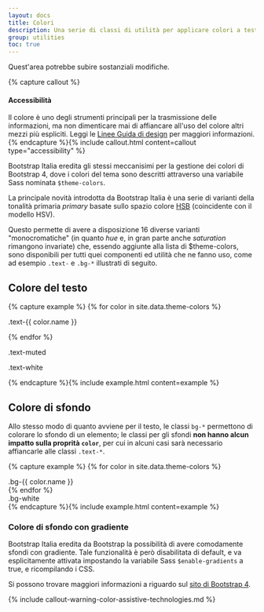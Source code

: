```yaml
---
layout: docs
title: Colori
description: Una serie di classi di utilità per applicare colori a testi e sfondi.
group: utilities
toc: true
---
```


<div class="alert alert-danger" role="alert">Quest'area potrebbe subire sostanziali modifiche.</div>

{% capture callout %}
#### Accessibilità

Il colore è uno degli strumenti principali per la trasmissione delle informazioni, ma non dimenticare mai di affiancare all'uso del colore altri mezzi più espliciti. Leggi le [Linee Guida di design](http://design-italia.readthedocs.io/it/stable/doc/service-design/accessibilita.html#un-esempio-per-capire-uso-del-colore) per maggiori informazioni.
{% endcapture %}{% include callout.html content=callout type="accessibility" %}

Bootstrap Italia eredita gli stessi meccanisimi per la gestione dei colori di Bootstrap  4, dove i colori del tema sono descritti attraverso una variabile Sass nominata `$theme-colors`.

La principale novità introdotta da Bootstrap Italia è una serie di varianti della tonalità primaria _primary_ basate sullo spazio colore [HSB](https://it.wikipedia.org/wiki/Hue_Saturation_Brightness) (coincidente con il modello HSV).

Questo permette di avere a disposizione 16 diverse varianti "monocromatiche" (in quanto _hue_ e, in gran parte anche _saturation_ rimangono invariate) che, essendo aggiunte alla lista di $theme-colors, sono disponibili per tutti quei componenti ed utilità che ne fanno uso, come ad esempio `.text-` e `.bg-*` illustrati di seguito.

## Colore del testo

{% capture example %}
{% for color in site.data.theme-colors %}
<p class="text-{{ color.name }}{% if color.name == "light" %} bg-dark{% endif %}">.text-{{ color.name }}</p>{% endfor %}
<p class="text-muted">.text-muted</p>
<p class="text-white bg-dark">.text-white</p>
{% endcapture %}{% include example.html content=example %}

## Colore di sfondo

Allo stesso modo di quanto avviene per il testo, le classi `bg-*` permettono di colorare lo sfondo di un elemento; le classi per gli sfondi **non hanno alcun impatto sulla proprità `color`**, per cui in alcuni casi sarà necessario affiancarle alle classi `.text-*`.

{% capture example %}
{% for color in site.data.theme-colors %}
<div class="p-3 mb-2 bg-{{ color.name }} {% if color.name == "light" or color.name == "warning" %}text-dark{% else %}text-white{% endif %}">.bg-{{ color.name }}</div>{% endfor %}
<div class="p-3 mb-2 bg-white text-dark">.bg-white</div>
{% endcapture %}{% include example.html content=example %}

### Colore di sfondo con gradiente

Bootstrap Italia eredita da Bootstrap la possibilità di avere comodamente sfondi con gradiente. Tale funzionalità è però disabilitata di default, e va esplicitamente attivata impostando la variabile Sass `$enable-gradients` a true, e ricompilando i CSS.

Si possono trovare maggiori informazioni a riguardo sul [sito di Bootstrap 4](https://getbootstrap.com/docs/4.0/utilities/colors/#background-gradient).

{% include callout-warning-color-assistive-technologies.md %}

